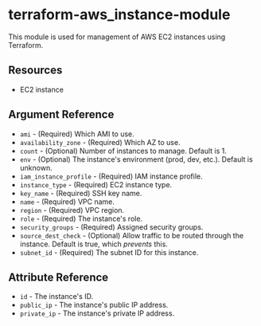 # terraform-aws_instance-module

This module is used for management of AWS EC2 instances using Terraform.

## Resources

* EC2 instance

## Argument Reference

* `ami` - (Required) Which AMI to use.
* `availability_zone` - (Required) Which AZ to use.
* `count` - (Optional) Number of instances to manage. Default is 1.
* `env` - (Optional) The instance's environment (prod, dev, etc.). Default is unknown.
* `iam_instance_profile` - (Required) IAM instance profile.
* `instance_type` - (Required) EC2 instance type.
* `key_name` - (Required) SSH key name.
* `name` - (Required) VPC name.
* `region` - (Required) VPC region.
* `role` - (Required) The instance's role.
* `security_groups` - (Required) Assigned security groups.
* `source_dest_check` - (Optional) Allow traffic to be routed through the instance. Default is true, which *prevents* this.
* `subnet_id` - (Required) The subnet ID for this instance.

## Attribute Reference

* `id` - The instance's ID.
* `public_ip` - The instance's public IP address.
* `private_ip` - The instance's private IP address.
